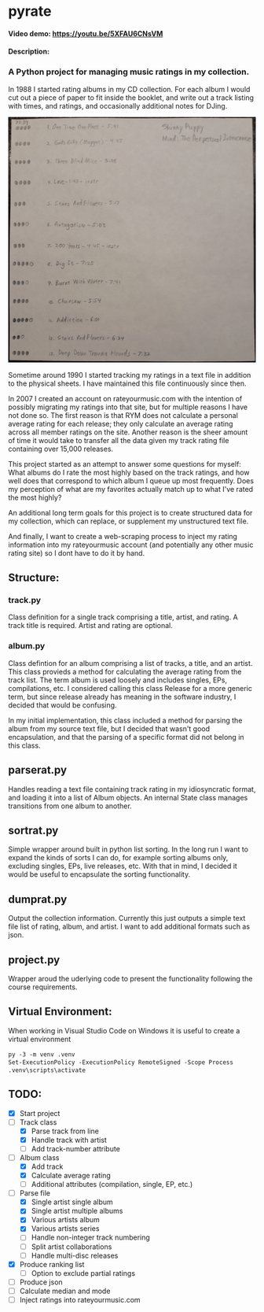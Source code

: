 # pyrate
#### Video demo: https://youtu.be/5XFAU6CNsVM
#### Description:

### A Python project for managing music ratings in my collection.

In 1988 I started rating albums in my CD collection. For each album I would cut out a piece of paper to fit inside the booklet, and write out a track listing with times, and ratings, and occasionally additional notes for DJing.

![Example Rating Sheet](./resources/rating-sheet.jpg)

Sometime around 1990 I started tracking my ratings in a text file in addition to the physical sheets. I have maintained this file continuously since then.

In 2007 I created an account on rateyourmusic.com with the intention of possibly migrating my ratings into that site, but for multiple reasons I have not done so. The first reason is that RYM does not calculate a personal average rating for each release; they only calculate an average rating across all member ratings on the site. Another reason is the sheer amount of time it would take to transfer all the data given my track rating file containing over 15,000 releases.

This project started as an attempt to answer some questions for myself: What albums do I rate the most highly based on the track ratings, and how well does that correspond to which album I queue up most frequently. Does my perception of what are my favorites actually match up to what I've rated the most highly?

An additional long term goals for this project is to create structured data for my collection, which can replace, or supplement my unstructured text file.

And finally, I want to create a web-scraping process to inject my rating information into my rateyourmusic account (and potentially any other music rating site) so I dont have to do it by hand.

## Structure:

### track.py

Class definition for a single track comprising a title, artist, and rating. A track title is required. Artist and rating are optional.

### album.py

Class defintion for an album comprising a list of tracks, a title, and an artist. This class provieds a method for calculating the average rating from the track list. The term album is used loosely and includes singles, EPs, compilations, etc. I considered calling this class Release for a more generic term, but since release already has meaning in the software industry, I decided that would be confusing.

In my initial implementation, this class included a method for parsing the album from my source text file, but I decided that wasn't good encapsulation, and that the parsing of a specific format did not belong in this class.

## parserat.py

Handles reading a text file containing track rating in my idiosyncratic format, and loading it into a list of Album objects. An internal State class manages transitions from one album to another.

## sortrat.py

Simple wrapper around built in python list sorting. In the long run I want to expand the kinds of sorts I can do, for example sorting albums only, excluding singles, EPs, live releases, etc. With that in mind, I decided it would be useful to encapsulate the sorting functionality.

## dumprat.py

Output the collection information. Currently this just outputs a simple text file list of rating, album, and artist. I want to add additional formats such as json.

## project.py

Wrapper aroud the uderlying code to present the functionality following the course requirements.

## Virtual Environment:
When working in Visual Studio Code on Windows it is useful to create a virtual environment

```
py -3 -m venv .venv
Set-ExecutionPolicy -ExecutionPolicy RemoteSigned -Scope Process
.venv\scripts\activate
```

## TODO:
- [x] Start project
- [ ] Track class
  - [x] Parse track from line
  - [x] Handle track with artist
  - [ ] Add track-number attribute
- [ ] Album class
  - [x] Add track
  - [x] Calculate average rating
  - [ ] Additional attributes (compilation, single, EP, etc.)
- [ ] Parse file
  - [x] Single artist single album
  - [x] Single artist multiple albums
  - [x] Various artists album
  - [x] Various artists series
  - [ ] Handle non-integer track numbering
  - [ ] Split artist collaborations
  - [ ] Handle multi-disc releases
- [x] Produce ranking list
  - [ ] Option to exclude partial ratings 
- [ ] Produce json
- [ ] Calculate median and mode
- [ ] Inject ratings into rateyourmusic.com
